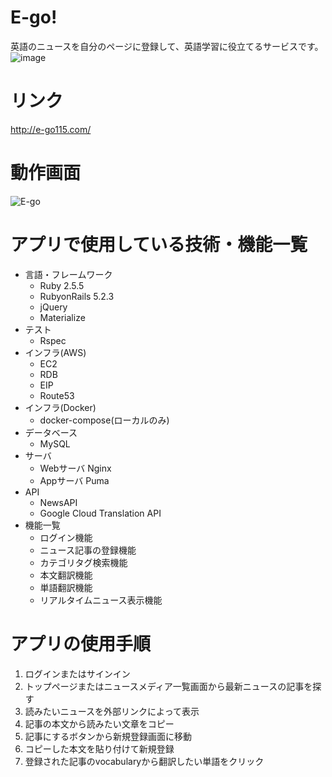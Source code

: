 # E-go!
英語のニュースを自分のページに登録して、英語学習に役立てるサービスです。
![image](https://user-images.githubusercontent.com/54907440/72219612-60dc5480-358b-11ea-956f-d71d87d16b2f.png)
# リンク
http://e-go115.com/
# 動作画面
![E-go](https://user-images.githubusercontent.com/54907440/72409546-6a430800-37a9-11ea-842d-d649474859a6.gif)
# アプリで使用している技術・機能一覧
- 言語・フレームワーク
  - Ruby 2.5.5
  - RubyonRails 5.2.3
  - jQuery
  - Materialize
- テスト
  - Rspec
- インフラ(AWS)
  - EC2
  - RDB
  - EIP
  - Route53
- インフラ(Docker)
  - docker-compose(ローカルのみ)
- データベース
  - MySQL
- サーバ
  - Webサーバ Nginx
  - Appサーバ Puma
- API
  - NewsAPI
  - Google Cloud Translation API
- 機能一覧
  - ログイン機能
  - ニュース記事の登録機能
  - カテゴリタグ検索機能
  - 本文翻訳機能
  - 単語翻訳機能
  - リアルタイムニュース表示機能   
# アプリの使用手順
  1. ログインまたはサインイン
  2. トップページまたはニュースメディア一覧画面から最新ニュースの記事を探す
  3. 読みたいニュースを外部リンクによって表示
  4. 記事の本文から読みたい文章をコピー
  5. 記事にするボタンから新規登録画面に移動
  6. コピーした本文を貼り付けて新規登録
  7. 登録された記事のvocabularyから翻訳したい単語をクリック
